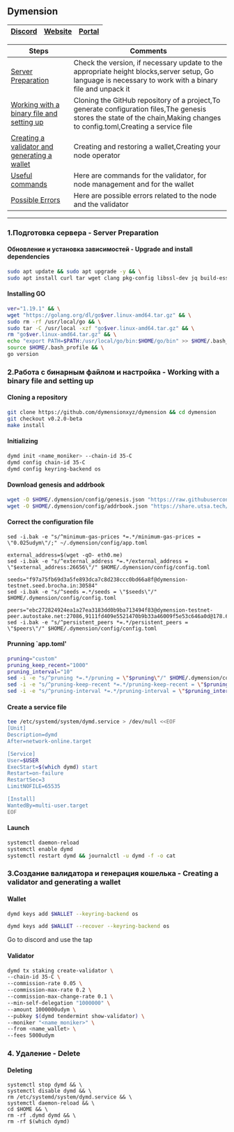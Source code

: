 ## Dymension


[Discord](https://discord.gg/dymension) | [Website](https://dymension.xyz/) | [Portal](https://portal.dymension.xyz/)
--- | --- | ---

Steps | Comments
--- | --- |
[Server Preparation]() | Check the version, if necessary update to the appropriate height blocks,server setup, Go language is necessary to work with a binary file and unpack it
[Working with a binary file and setting up]() | Cloning the GitHub repository of a project,To generate configuration files,The genesis stores the state of the chain,Making changes to config.toml,Creating a service file
[Creating a validator and generating a wallet]() | Creating and restoring a wallet,Creating your node operator
[Useful commands]() | Here are commands for the validator, for node management and for the wallet
[Possible Errors]() | Here are possible errors related to the node and the validator


***

### 1.Подготовка сервера - Server Preparation 
#### Обновление и установка зависимостей - Upgrade and install dependencies
```Bash
sudo apt update && sudo apt upgrade -y && \
sudo apt install curl tar wget clang pkg-config libssl-dev jq build-essential bsdmainutils git make ncdu gcc git jq chrony liblz4-tool -y
```
#### Installing GO
```Bash
ver="1.19.1" && \
wget "https://golang.org/dl/go$ver.linux-amd64.tar.gz" && \
sudo rm -rf /usr/local/go && \
sudo tar -C /usr/local -xzf "go$ver.linux-amd64.tar.gz" && \
rm "go$ver.linux-amd64.tar.gz" && \
echo "export PATH=$PATH:/usr/local/go/bin:$HOME/go/bin" >> $HOME/.bash_profile && \
source $HOME/.bash_profile && \
go version
```

### 2.Работа с бинарным файлом и настройка - Working with a binary file and setting up
#### Cloning a repository 
```Bash
git clone https://github.com/dymensionxyz/dymension && cd dymension
git checkout v0.2.0-beta
make install
```
#### Initializing
```Bash
dymd init <name_moniker> --chain-id 35-C
dymd config chain-id 35-C
dymd config keyring-backend os
```
#### Download genesis and addrbook
```Bash
wget -O $HOME/.dymension/config/genesis.json "https://raw.githubusercontent.com/dymensionxyz/testnets/main/dymension-hub/35-C/genesis.json"
wget -O $HOME/.dymension/config/addrbook.json "https://share.utsa.tech/dymension/addrbook.json"
```
#### Correct the configuration file
```Shell
sed -i.bak -e "s/^minimum-gas-prices *=.*/minimum-gas-prices = \"0.025udym\"/;" ~/.dymension/config/app.toml

external_address=$(wget -qO- eth0.me)
sed -i.bak -e "s/^external_address *=.*/external_address = \"$external_address:26656\"/" $HOME/.dymension/config/config.toml

seeds="f97a75fb69d3a5fe893dca7c8d238ccc0bd66a8f@dymension-testnet.seed.brocha.in:30584"
sed -i.bak -e "s/^seeds =.*/seeds = \"$seeds\"/" $HOME/.dymension/config/config.toml

peers="ebc272824924ea1a27ea3183dd0b9ba713494f83@dymension-testnet-peer.autostake.net:27086,9111fd409e5521470b9b33a46009f5e53c646a0d@178.62.81.245:45656,f8a0d7c7db90c53a989e2341746b88433f47f980@209.182.238.30:30657,1bffcd1690806b5796415ff72f02157ce048bcdd@144.76.67.53:2580,c17a4bcba59a0cbb10b91cd2cee0940c610d26ee@95.217.144.107:20556,e6ea3444ac85302c336000ac036f4d86b97b3d3e@38.146.3.199:20556,b473a649e58b49bc62b557e94d35a2c8c0ee9375@95.214.53.46:36656,db0264c412618949ce3a63cb07328d027e433372@146.19.24.101:26646,281190aa44ca82fb47afe60ba1a8902bae469b2a@dymension.peers.stavr.tech:17806,d8b1bcfc123e63b24d0ebf86ab674a0fc5cb3b06@51.159.97.212:26656,55f233c7c4bea21a47d266921ca5fce657f3adf7@168.119.240.200:26656,139340424dddf85e54e0a54179d06875013e1e39@65.109.87.88:24656"
sed -i.bak -e "s/^persistent_peers *=.*/persistent_peers = \"$peers\"/" $HOME/.dymension/config/config.toml
```
#### Prunning `app.toml'
```Bash
pruning="custom"
pruning_keep_recent="1000"
pruning_interval="10"
sed -i -e "s/^pruning *=.*/pruning = \"$pruning\"/" $HOME/.dymension/config/app.toml
sed -i -e "s/^pruning-keep-recent *=.*/pruning-keep-recent = \"$pruning_keep_recent\"/" $HOME/.dymension/config/app.toml
sed -i -e "s/^pruning-interval *=.*/pruning-interval = \"$pruning_interval\"/" $HOME/.dymension/config/app.toml
```
#### Create a service file
```Bash
tee /etc/systemd/system/dymd.service > /dev/null <<EOF
[Unit]
Description=dymd
After=network-online.target

[Service]
User=$USER
ExecStart=$(which dymd) start
Restart=on-failure
RestartSec=3
LimitNOFILE=65535

[Install]
WantedBy=multi-user.target
EOF
```
#### Launch
```Bash
systemctl daemon-reload
systemctl enable dymd
systemctl restart dymd && journalctl -u dymd -f -o cat
```
### 3.Создание валидатора и генерация кошелька - Creating a validator and generating a wallet
#### Wallet 
```Bash
dymd keys add $WALLET --keyring-backend os

dymd keys add $WALLET --recover --keyring-backend os
```
Go to discord and use the tap 

#### Validator
```Bash
dymd tx staking create-validator \
--chain-id 35-C \
--commission-rate 0.05 \
--commission-max-rate 0.2 \
--commission-max-change-rate 0.1 \
--min-self-delegation "1000000" \
--amount 1000000udym \
--pubkey $(dymd tendermint show-validator) \
--moniker "<name_moniker>" \
--from <name_wallet> \
--fees 5000udym
```

### 4. Удаление - Delete
#### Deleting
```Shell
systemctl stop dymd && \
systemctl disable dymd && \
rm /etc/systemd/system/dymd.service && \
systemctl daemon-reload && \
cd $HOME && \
rm -rf .dymd dymd && \
rm -rf $(which dymd)
```
